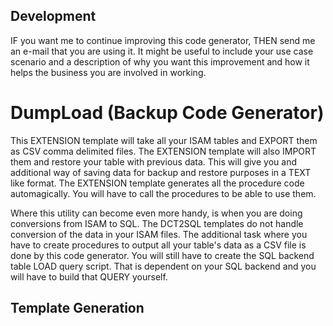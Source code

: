 ## Development
IF you want me to continue improving this code generator, THEN send me an e-mail that you are using it.
 It might be useful to include your use case scenario and a description of why you want this improvement and how it helps the business you are involved in working.
 
# DumpLoad (Backup Code Generator)
This EXTENSION template will take all your ISAM tables and EXPORT them as CSV comma delimited files.
 The EXTENSION template will also IMPORT them and restore your table with previous data. This will give you
 and additional way of saving data for backup and restore purposes in a TEXT like format.
 The EXTENSION template generates all the procedure code automagically.
 You will have to call the procedures to be able to use them.

Where this utility can become even more handy, is when you are doing conversions from ISAM to SQL.
 The DCT2SQL templates do not handle conversion of the data in your ISAM files.
 The additional task where you have to create procedures to output all your table's data as a CSV file is done by this code generator.
 You will still have to create the SQL backend table LOAD query script. That is dependent on your SQL
 backend and you will have to build that QUERY yourself.

## Template Generation